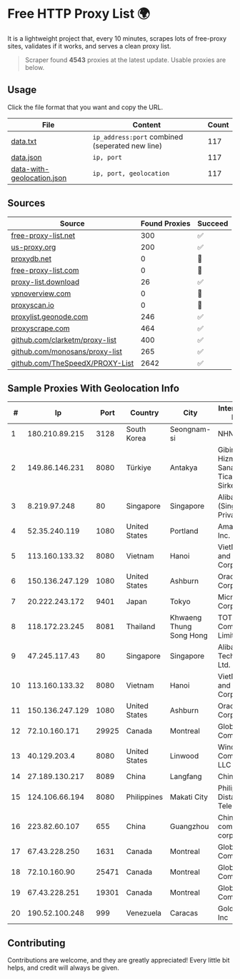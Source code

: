 
# Free HTTP Proxy List 🌍

It is a lightweight project that, every 10 minutes, scrapes lots of free-proxy sites, validates if it works, and serves a clean proxy list.


> Scraper found **4543** proxies at the latest update. Usable proxies are below.

## Usage

Click the file format that you want and copy the URL.


|File|Content|Count|
|----|-------|-----|
|[data.txt](https://raw.githubusercontent.com/themiralay/Proxy-List-World/master/data.txt)|`ip_address:port` combined (seperated new line)|117|
|[data.json](https://raw.githubusercontent.com/themiralay/Proxy-List-World/master/data.json)|`ip, port`|117|
|[data-with-geolocation.json](https://raw.githubusercontent.com/themiralay/Proxy-List-World/master/data-with-geolocation.json)|`ip, port, geolocation`|117|

## Sources

|Source|Found Proxies|Succeed|
|------|-------------|-------|
|[free-proxy-list.net](https://free-proxy-list.net)|300|✅|
|[us-proxy.org](https://www.us-proxy.org)|200|✅|
|[proxydb.net](http://proxydb.net)|0|🚫|
|[free-proxy-list.com](https://free-proxy-list.com/?page=&port=&type%5B%5D=http&type%5B%5D=https&up_time=0&search=Search)|0|🚫|
|[proxy-list.download](https://www.proxy-list.download/HTTP)|26|✅|
|[vpnoverview.com](https://vpnoverview.com/privacy/anonymous-browsing/free-proxy-servers)|0|🚫|
|[proxyscan.io](https://www.proxyscan.io)|0|🚫|
|[proxylist.geonode.com](https://proxylist.geonode.com/api/proxy-list?limit=300&page=1&sort_by=lastChecked&sort_type=desc&protocols=http,https)|246|✅|
|[proxyscrape.com](https://api.proxyscrape.com/v2/?request=displayproxies&protocol=http&timeout=10000&country=all&ssl=all&anonymity=all)|464|✅|
|[github.com/clarketm/proxy-list](https://raw.githubusercontent.com/clarketm/proxy-list/master/proxy-list-raw.txt)|400|✅|
|[github.com/monosans/proxy-list](https://raw.githubusercontent.com/monosans/proxy-list/main/proxies/http.txt)|265|✅|
|[github.com/TheSpeedX/PROXY-List](https://raw.githubusercontent.com/TheSpeedX/PROXY-List/master/http.txt)|2642|✅|


## Sample Proxies With Geolocation Info

|#|Ip|Port|Country|City|Internet Service Provider|
|-|--|----|-------|----|-------------------------|
|1|180.210.89.215|3128|South Korea|Seongnam-si|NHNCLOUD|
|2|149.86.146.231|8080|Türkiye|Antakya|Gibirnet Iletisim Hizmetleri Sanayi VE Ticaret Limited Sirketi|
|3|8.219.97.248|80|Singapore|Singapore|Alibaba Cloud (Singapore) Private Limited|
|4|52.35.240.119|1080|United States|Portland|Amazon.com, Inc.|
|5|113.160.133.32|8080|Vietnam|Hanoi|VietNam Post and Telecom Corporation|
|6|150.136.247.129|1080|United States|Ashburn|Oracle Corporation|
|7|20.222.243.172|9401|Japan|Tokyo|Microsoft Corporation|
|8|118.172.23.245|8081|Thailand|Khwaeng Thung Song Hong|TOT Public Company Limited|
|9|47.245.117.43|80|Singapore|Singapore|Alibaba (US) Technology Co., Ltd.|
|10|113.160.133.32|8080|Vietnam|Hanoi|VietNam Post and Telecom Corporation|
|11|150.136.247.129|1080|United States|Ashburn|Oracle Corporation|
|12|72.10.160.171|29925|Canada|Montreal|GloboTech Communications|
|13|40.129.203.4|8080|United States|Linwood|Windstream Communications LLC|
|14|27.189.130.217|8089|China|Langfang|Chinanet|
|15|124.106.66.194|8080|Philippines|Makati City|Philippine Long Distance Telephone Co.|
|16|223.82.60.107|655|China|Guangzhou|China Mobile communications corporation|
|17|67.43.228.250|1631|Canada|Montreal|GloboTech Communications|
|18|72.10.160.90|25471|Canada|Montreal|GloboTech Communications|
|19|67.43.228.251|19301|Canada|Montreal|GloboTech Communications|
|20|190.52.100.248|999|Venezuela|Caracas|Gold Data USA Inc|



## Contributing

Contributions are welcome, and they are greatly appreciated! Every
little bit helps, and credit will always be given.

